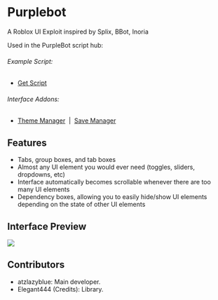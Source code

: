 # Purplebot
A Roblox UI Exploit inspired by Splix, BBot, Inoria

Used in the PurpleBot script hub: 

###### Example Script: 
* [Get Script](NewMainScript.lua)

###### Interface Addons:
* [Theme Manager](addons/ThemeManager.lua)&nbsp;&nbsp;|&nbsp;&nbsp;[Save Manager](addons/SaveManager.lua) 

## Features
- Tabs, group boxes, and tab boxes
- Almost any UI element you would ever need (toggles, sliders, dropdowns, etc)
- Interface automatically becomes scrollable whenever there are too many UI elements
- Dependency boxes, allowing you to easily hide/show UI elements depending on the state of other UI elements

## Interface Preview
<img src="https://i.imgur.com/wb6q98H.jpeg" />

## Contributors
- atzlazyblue: Main developer.
- Elegant444 (Credits): Library.